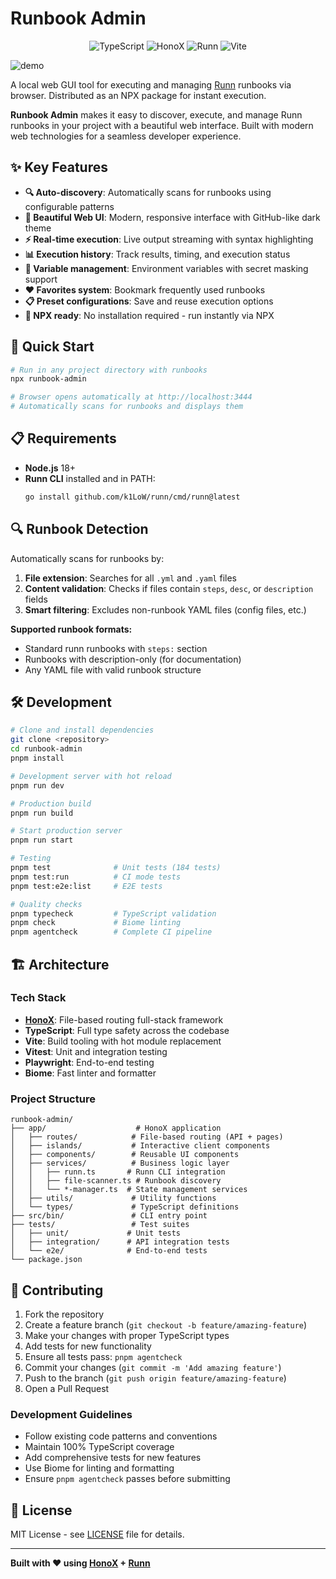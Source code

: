 # Runbook Admin

<p align="center">
  <img src="https://img.shields.io/badge/TypeScript-3178C6?style=for-the-badge&logo=typescript&logoColor=white" alt="TypeScript">
  <img src="https://img.shields.io/badge/HonoX-E36002?style=for-the-badge&logo=hono&logoColor=white" alt="HonoX">
  <img src="https://img.shields.io/badge/Runn-007ACC?style=for-the-badge&logo=github&logoColor=white" alt="Runn">
  <img src="https://img.shields.io/badge/Vite-646CFF?style=for-the-badge&logo=vite&logoColor=white" alt="Vite">
</p>

![demo](demo.gif)

A local web GUI tool for executing and managing [Runn](https://github.com/k1LoW/runn) runbooks via browser. Distributed as an NPX package for instant execution.

**Runbook Admin** makes it easy to discover, execute, and manage Runn runbooks in your project with a beautiful web interface. Built with modern web technologies for a seamless developer experience.

## ✨ Key Features

- **🔍 Auto-discovery**: Automatically scans for runbooks using configurable patterns
- **🎨 Beautiful Web UI**: Modern, responsive interface with GitHub-like dark theme
- **⚡ Real-time execution**: Live output streaming with syntax highlighting
- **📊 Execution history**: Track results, timing, and execution status
- **🔧 Variable management**: Environment variables with secret masking support
- **❤️ Favorites system**: Bookmark frequently used runbooks
- **📋 Preset configurations**: Save and reuse execution options
- **🚀 NPX ready**: No installation required - run instantly via NPX

## 🚀 Quick Start

```bash
# Run in any project directory with runbooks
npx runbook-admin

# Browser opens automatically at http://localhost:3444
# Automatically scans for runbooks and displays them
```

## 📋 Requirements

- **Node.js** 18+ 
- **Runn CLI** installed and in PATH:
  ```bash
  go install github.com/k1LoW/runn/cmd/runn@latest
  ```

## 🔍 Runbook Detection

Automatically scans for runbooks by:

1. **File extension**: Searches for all `.yml` and `.yaml` files
2. **Content validation**: Checks if files contain `steps`, `desc`, or `description` fields
3. **Smart filtering**: Excludes non-runbook YAML files (config files, etc.)

**Supported runbook formats:**
- Standard runn runbooks with `steps:` section
- Runbooks with description-only (for documentation)
- Any YAML file with valid runbook structure

## 🛠️ Development

```bash
# Clone and install dependencies
git clone <repository>
cd runbook-admin
pnpm install

# Development server with hot reload
pnpm run dev

# Production build
pnpm run build

# Start production server
pnpm run start

# Testing
pnpm test              # Unit tests (184 tests)
pnpm test:run          # CI mode tests
pnpm test:e2e:list     # E2E tests

# Quality checks
pnpm typecheck         # TypeScript validation
pnpm check             # Biome linting
pnpm agentcheck        # Complete CI pipeline
```

## 🏗️ Architecture

### Tech Stack

- **[HonoX](https://github.com/honojs/honox)**: File-based routing full-stack framework
- **TypeScript**: Full type safety across the codebase
- **Vite**: Build tooling with hot module replacement
- **Vitest**: Unit and integration testing
- **Playwright**: End-to-end testing
- **Biome**: Fast linter and formatter

### Project Structure

```
runbook-admin/
├── app/                    # HonoX application
│   ├── routes/            # File-based routing (API + pages)
│   ├── islands/           # Interactive client components
│   ├── components/        # Reusable UI components  
│   ├── services/          # Business logic layer
│   │   ├── runn.ts       # Runn CLI integration
│   │   ├── file-scanner.ts # Runbook discovery
│   │   └── *-manager.ts  # State management services
│   ├── utils/             # Utility functions
│   └── types/             # TypeScript definitions
├── src/bin/               # CLI entry point
├── tests/                 # Test suites
│   ├── unit/             # Unit tests
│   ├── integration/      # API integration tests
│   └── e2e/              # End-to-end tests
└── package.json
```

## 🤝 Contributing

1. Fork the repository
2. Create a feature branch (`git checkout -b feature/amazing-feature`)
3. Make your changes with proper TypeScript types
4. Add tests for new functionality
5. Ensure all tests pass: `pnpm agentcheck`
6. Commit your changes (`git commit -m 'Add amazing feature'`)
7. Push to the branch (`git push origin feature/amazing-feature`)
8. Open a Pull Request

### Development Guidelines

- Follow existing code patterns and conventions
- Maintain 100% TypeScript coverage
- Add comprehensive tests for new features
- Use Biome for linting and formatting
- Ensure `pnpm agentcheck` passes before submitting

## 📄 License

MIT License - see [LICENSE](LICENSE) file for details.

---

**Built with ❤️ using [HonoX](https://github.com/honojs/honox) + [Runn](https://github.com/k1LoW/runn)**
